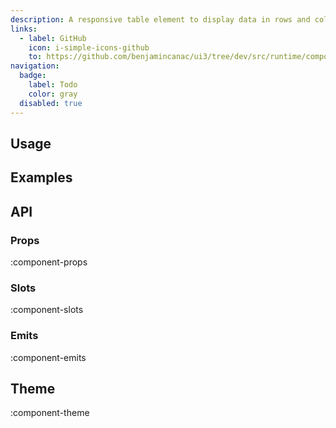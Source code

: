 ```yaml
---
description: A responsive table element to display data in rows and columns.
links:
  - label: GitHub
    icon: i-simple-icons-github
    to: https://github.com/benjamincanac/ui3/tree/dev/src/runtime/components/Table.vue
navigation:
  badge:
    label: Todo
    color: gray
  disabled: true
---
```


## Usage

## Examples

## API

### Props

:component-props

### Slots

:component-slots

### Emits

:component-emits

## Theme

:component-theme
